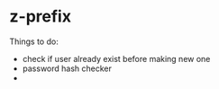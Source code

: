 # z-prefix

Things to do:

- check if user already exist before making new one
- password hash checker
- 